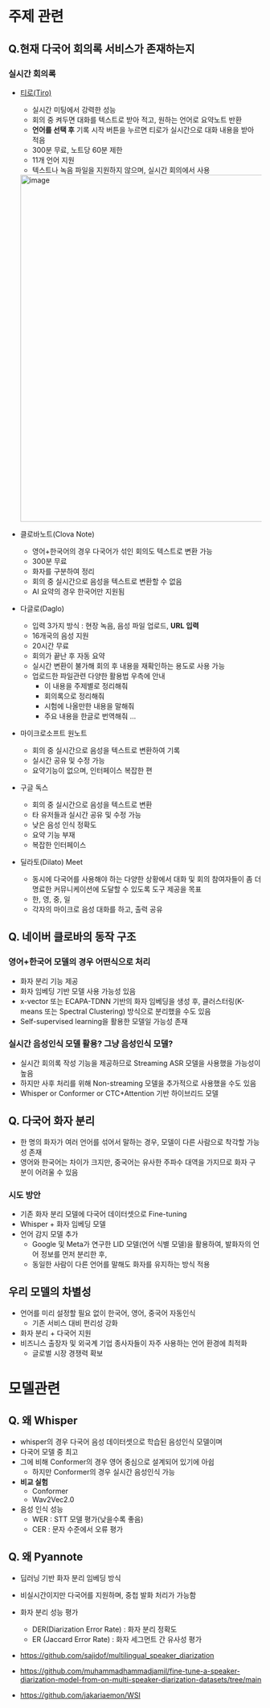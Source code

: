 # 주제 관련
## Q.현재 다국어 회의록 서비스가 존재하는지

### 실시간 회의록 
- [티로(Tiro)](https://tiro.ooo/ko)
  - 실시간 미팅에서 강력한 성능
  - 회의 중 켜두면 대화를 텍스트로 받아 적고, 원하는 언어로 요약노트 반환
  - **언어를 선택 후** 기록 시작 버튼을 누르면 티로가 실시간으로 대화 내용을 받아 적음
  - 300분 무료, 노트당 60분 제한
  - 11개 언어 지원
  - 텍스트나 녹음 파일을 지원하지 않으며, 실시간 회의에서 사용 
  <img width="690" alt="image" src="https://github.com/user-attachments/assets/f5700596-a0a2-4ba6-9c20-3ff788045940" />


- 클로바노트(Clova Note)
  - 영어+한국어의 경우 다국어가 섞인 회의도 텍스트로 변환 가능
  - 300분 무료
  - 화자를 구분하여 정리
  - 회의 중 실시간으로 음성을 텍스트로 변환할 수 없음
  - AI 요약의 경우 한국어만 지원됨
   
- 다글로(Daglo)
  - 입력 3가지 방식 : 현장 녹음, 음성 파일 업로드, **URL 입력**
  - 16개국의 음성 지원
  - 20시간 무료
  - 회의가 끝난 후 자동 요약
  - 실시간 변환이 불가해 회의 후 내용을 재확인하는 용도로 사용 가능
  - 업로드한 파일관련 다양한 활용법 우측에 안내
    - 이 내용을 주제별로 정리해줘
    - 회의록으로 정리해줘
    - 시험에 나올만한 내용을 말해줘
    - 주요 내용을 한글로 번역해줘 ...
   
- 마이크로소프트 원노트
  - 회의 중 실시간으로 음성을 텍스트로 변환하여 기록
  - 실시간 공유 및 수정 가능
  - 요약기능이 없으며, 인터페이스 복잡한 편

 - 구글 독스
   - 회의 중 실시간으로 음성을 텍스트로 변환
   - 타 유저들과 실시간 공유 및 수정 가능
   - 낮은 음성 인식 정확도
   - 요약 기능 부재
   - 복잡한 인터페이스
  

 - 딜라토(Dilato) Meet
   - 동시에 다국어를 사용해야 하는 다양한 상황에서 대화 및 회의 참여자들이 좀 더 명료한 커뮤니케이션에 도달할 수 있도록 도구 제공을 목표
   - 한, 영, 중, 일
   - 각자의 마이크로 음성 대화를 하고, 출력 공유

## Q. 네이버 클로바의 동작 구조
### 영어+한국어 모델의 경우 어떤식으로 처리
- 화자 분리 기능 제공
- 화자 임베딩 기반 모델 사용 가능성 있음
- x-vector 또는 ECAPA-TDNN 기반의 화자 임베딩을 생성 후, 클러스터링(K-means 또는 Spectral Clustering) 방식으로 분리했을 수도 있음
- Self-supervised learning을 활용한 모델일 가능성 존재

### 실시간 음성인식 모델 활용? 그냥 음성인식 모델?
- 실시간 회의록 작성 기능을 제공하므로 Streaming ASR 모델을 사용했을 가능성이 높음
- 하지만 사후 처리를 위해 Non-streaming 모델을 추가적으로 사용했을 수도 있음
- Whisper or Conformer or CTC+Attention 기반 하이브리드 모델


## Q. 다국어 화자 분리
- 한 명의 화자가 여러 언어를 섞어서 말하는 경우, 모델이 다른 사람으로 착각할 가능성 존재
- 영어와 한국어는 차이가 크지만, 중국어는 유사한 주파수 대역을 가지므로 화자 구분이 어려울 수 있음

### 시도 방안
- 기존 화자 분리 모델에 다국어 데이터셋으로 Fine-tuning
- Whisper + 화자 임베딩 모델
- 언어 감지 모델 추가
  - Google 및 Meta가 연구한 LID 모델(언어 식별 모델)을 활용하여, 발화자의 언어 정보를 먼저 분리한 후,
  - 동일한 사람이 다른 언어를 말해도 화자를 유지하는 방식 적용

## 우리 모델의 차별성
- 언어를 미리 설정할 필요 없이 한국어, 영어, 중국어 자동인식
  - 기존 서비스 대비 편리성 강화
- 화자 분리 + 다국어 지원
- 비즈니스 출장자 및 외국계 기업 종사자들이 자주 사용하는 언어 환경에 최적화
  - 글로벌 시장 경쟁력 확보    



# 모델관련
## Q. 왜 Whisper
- whisper의 경우 다국어 음성 데이터셋으로 학습된 음성인식 모델이며
- 다국어 모델 중 최고
- 그에 비해 Conformer의 경우 영어 중심으로 설계되어 있기에 아쉽
  - 하지만 Conformer의 경우 실시간 음성인식 가능
- **비교 실험**
  - Conformer
  - Wav2Vec2.0 
- 음성 인식 성능
  - WER : STT 모델 평가(낮을수록 좋음)
  - CER : 문자 수준에서 오류 평가 

## Q. 왜 Pyannote
- 딥러닝 기반 화자 분리 임베딩 방식
- 비실시간이지만 다국어를 지원하며, 중첩 발화 처리가 가능함
- 화자 분리 성능 평가
  - DER(Diarization Error Rate) : 화자 분리 정확도
  - ER (Jaccard Error Rate) : 화자 세그먼트 간 유사성 평가

- https://github.com/sajidof/multilingual_speaker_diarization
- https://github.com/muhammadhammadjamil/fine-tune-a-speaker-diarization-model-from-on-multi-speaker-diarization-datasets/tree/main
- https://github.com/jakariaemon/WSI
